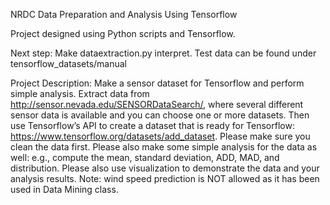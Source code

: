 NRDC Data Preparation and Analysis Using Tensorflow

Project designed using Python scripts and Tensorflow.

Next step: Make dataextraction.py interpret. Test data can be found under tensorflow_datasets/manual

Project Description: Make a sensor dataset for Tensorflow and perform simple analysis. Extract data from http://sensor.nevada.edu/SENSORDataSearch/, where several different sensor data is available and you can choose one or more datasets. Then use Tensorflow’s API to create a dataset that is ready for Tensorflow: https://www.tensorflow.org/datasets/add_dataset. Please make sure you clean the data first. Please also make some simple analysis for the data as well: e.g., compute the mean, standard deviation, ADD, MAD, and distribution. Please also use visualization to demonstrate the data and your analysis results. Note: wind speed prediction is NOT allowed as it has been used in Data Mining class.
